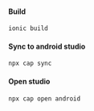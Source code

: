 #### Build
`ionic build`

#### Sync to android studio
`npx cap sync`

#### Open studio
`npx cap open android`

